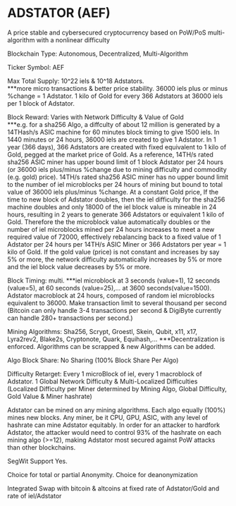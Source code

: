 # ADSTATOR (AEF)
A price stable and cybersecured cryptocurrency based on PoW/PoS multi-algorithm with a nonlinear difficulty

Blockchain Type: Autonomous, Decentralized, Multi-Algorithm

Ticker Symbol: AEF

Max Total Supply: 10^22 iels & 10^18 Adstators.  
***more micro transactions & better price stability.  36000 iels plus or minus %change = 1 Adstator. 1 kilo of Gold for every 366 Adstators at 36000 iels per 1 block of Adstator. 

Block Reward: Varies with Network Difficulty & Value of Gold          
***e.g. for a sha256 Algo, a diffculty of about 12 million is generated by a 14THash/s ASIC machine for 60 minutes block timing to give 1500 iels. In 1440 minutes or 24 hours, 36000 iels are created to give 1 Adstator. In 1 year (366 days), 366 Adstators are created with fixed equivalent to 1 kilo of Gold, pegged at the market price of Gold. As a reference, 14TH/s rated sha256 ASIC miner has upper bound limit of 1 block Adstator per 24 hours (or 36000 iels plus/minus %change due to mining difficulty and commodity (e.g. gold) price). 14TH/s rated sha256 ASIC miner has no upper bound limit to the number of iel microblocks per 24 hours of mining but bound to total value of 36000 iels plus/minus %change. At a constant Gold price, If the time to new block of Adstator doubles, then the iel difficulty for the sha256 machine doubles and only 18000 of the iel block value is mineable in 24 hours, resulting in 2 years to generate 366 Adstators or equivalent 1 kilo of Gold. Therefore the the microblock value automatically doubles or the number of iel microblocks mined per 24 hours increases to meet a new required value of 72000, effectively rebalancing back to a fixed value of 1 Adstator per 24 hours per 14TH/s ASIC Miner or 366 Adstators per year = 1 kilo of Gold. If the gold value (price) is not constant and increases by say 5% or more, the network difficulty automatically increases by 5% or more and the iel block value decreases by 5% or more.  

Block Timing: multi. 
***iel microblock at 3 seconds (value=1), 12 seconds (value=5), at 60 seconds (value=25),... at 3600 seconds(value=1500). Adstator macroblock at 24 hours, composed of random iel microblocks equivalent to 36000.  Make transaction limit to several thousand per second (Bitcoin can only handle 3-4 transactions per second & DigiByte currently can handle 280+ transactions per second.)  

Mining Algorithms: Sha256, Scrypt, Groestl, Skein, Qubit, x11, x17, Lyra2rev2, Blake2s, Cryptonote, Quark, Equihash,... ***Decentralization is enforced. Algorithms can be scrapped & new Algorithms can be added.

Algo Block Share: No Sharing (100% Block Share Per Algo)

Difficulty Retarget: Every 1 microBlock of iel, every 1 macroblock of Adstator. 1 Global Network Difficulty & Multi-Localized Difficulties (Localized Difficulty per Miner determined by Mining Algo, Global Difficulty, Gold Value & Miner hashrate)

Adstator can be mined on any mining algorithms. Each algo equally (100%) mines new blocks. Any miner, be it CPU, GPU, ASIC, with any level of hashrate can mine Adstator equitably. In order for an attacker to hardfork Adstator, the attacker would need to control 93% of the hashrate on each mining algo (>=12), making Adstator most secured against PoW attacks than other blockchains.

SegWit Support Yes.

Choice for total or partial Anonymity. Choice for deanonymization 

Integrated Swap with bitcoin & altcoins at fixed rate of Adstator/Gold and rate of iel/Adstator
